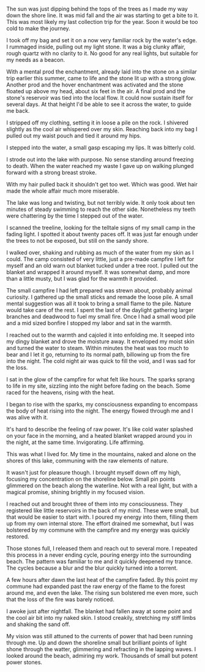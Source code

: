 The sun was just dipping behind the tops of the trees as I made my way down the shore line.
It was mid fall and the air was starting to get a bite to it.
This was most likely my last collection trip for the year.
Soon it would be too cold to make the journey.
 
I took off my bag and set it on a now very familiar rock by the water's edge.
I rummaged inside, pulling out my light stone.
It was a big clunky affair, rough quartz with no clarity to it.
No good for any real lights, but suitable for my needs as a beacon.

With a mental prod the enchantment, already laid into the stone on a similar trip earlier this summer, came to life and the stone lit up with a strong glow.
Another prod and the hover enchantment was activated and the stone floated up above my head, about six feet in the air.
A final prod and the stone's reservoir was tied into the local flow.
It could now sustain itself for several days. 
At that height I'd be able to see it across the water, to guide me back.

I stripped off my clothing, setting it in loose a pile on the rock.
I shivered slightly as the cool air whispered over my skin.
Reaching back into my bag I pulled out my waist pouch and tied it around my hips.

I stepped into the water, a small gasp escaping my lips.
It was bitterly cold.

I strode out into the lake with purpose.
No sense standing around freezing to death.
When the water reached my waste I gave up on walking plunged forward with a strong breast stroke.

With my hair pulled back it shouldn't get too wet.
Which was good.
Wet hair made the whole affair much more miserable.

The lake was long and twisting, but not terribly wide.
It only took about ten minutes of steady swimming to reach the other side.
Nonetheless my teeth were chattering by the time I stepped out of the water.

I scanned the treeline, looking for the telltale signs of my small camp in the fading light.
I spotted it about twenty paces off.
It was just far enough under the trees to not be exposed, but still on the sandy shore.

I walked over, shaking and rubbing as much of the water from my skin as I could.
The camp consisted of very little, just a pre-made campfire I left for myself and an old warn out blanket tucked under a tree root.
I pulled out the blanket and wrapped it around myself.
It was somewhat damp, and more than a little musty, but I was glad for the warmth it provided.

The small campfire I had left prepared was strewn about, probably animal curiosity.
I gathered up the small sticks and remade the loose pile.
A small mental suggestion was all it took to bring a small flame to the pile.
Nature would take care of the rest.
I spent the last of the daylight gathering larger branches and deadwood to fuel my small fire.
Once I had a small wood pile and a mid sized bonfire I stopped my labor and sat in the warmth.

I reached out to the warmth and cajoled it into enfolding me.
It seeped into my dingy blanket and drove the moisture away.
It enveloped my moist skin and turned the water to steam. 
Within minutes the heat was too much to bear and I let it go, returning to its normal path, billowing up from the fire into the night.
The cold night air was quick to fill the void, and I was sad for the loss.

I sat in the glow of the campfire for what felt like hours.
The sparks sprang to life in my site, sizzling into the night before fading on the beach.
Some raced for the heavens, rising with the heat.
 
I began to rise with the sparks, my consciousness expanding to encompass the body of heat rising into the night.
The energy flowed through me and I was alive with it.

It's hard to describe the feeling of raw power.
It's like cold water splashed on your face in the morning, and a heated blanket wrapped around you in the night, at the same time.
Invigorating. Life affirming.

This was what I lived for. 
My time in the mountains, naked and alone on the shores of this lake, communing with the raw elements of nature.

It wasn't just for pleasure though.
I brought myself down off my high, focusing my concentration on the shoreline below.
Small pin points glimmered on the beach along the waterline.
Not with a real light, but with a magical promise, shining brightly in my focused vision.

I reached out and brought three of them into my consciousness.
They registered like little reservoirs in the back of my mind.
These were small, but that would be easier to start with.
I poured my energy into them, filling them up from my own internal store.
The effort drained me somewhat, but I was bolstered by my commune with the campfire and my energy was quickly restored.

Those stones full, I released them and reach out to several more.
I repeated this process in a never ending cycle, pouring energy into the surrounding beach.
The pattern was familiar to me and it quickly deepened my trance.
The cycles because a blur and the blur quickly turned into a torrent.

A few hours after dawn the last heat of the campfire faded.
By this point my commune had expanded past the raw energy of the flame to the forest around me, and even the lake.
The rising sun bolstered me even more, such that the loss of the fire was barely noticed.

I awoke just after nightfall.
The blanket had fallen away at some point and the cool air bit into my naked skin.
I stood creakily, stretching my stiff limbs and shaking the sand off.
 
My vision was still attuned to the currents of power that had been running through me. 
Up and down the shoreline small but brilliant points of light shone through the watter, glimmering and refracting in the lapping waves. 
I looked around the beach, admiring my work.
Thousands of small but potent power stones.
